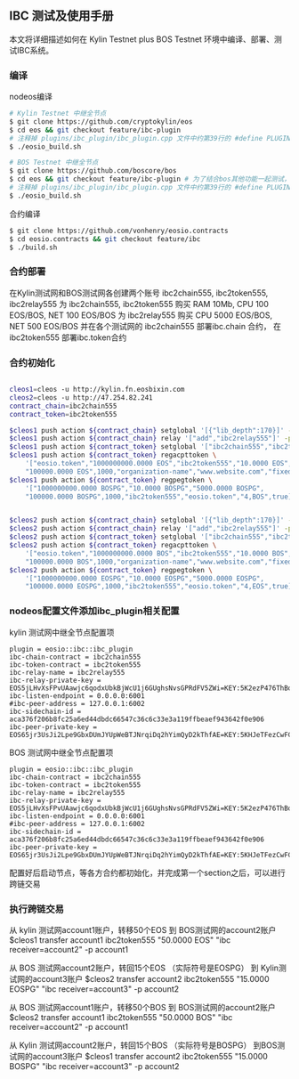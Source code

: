 

## IBC 测试及使用手册

本文将详细描述如何在 Kylin Testnet plus BOS Testnet 环境中编译、部署、测试IBC系统。


### 编译

nodeos编译
``` bash
# Kylin Testnet 中继全节点
$ git clone https://github.com/cryptokylin/eos 
$ cd eos && git checkout feature/ibc-plugin
# 注释掉 plugins/ibc_plugin/ibc_plugin.cpp 文件中约第39行的 #define PLUGIN_TEST
$ ./eosio_build.sh

# BOS Testnet 中继全节点
$ git clone https://github.com/boscore/bos 
$ cd eos && git checkout feature/ibc-plugin # 为了结合bos其他功能一起测试，需要把此分支rebase到某个bos的release分支
# 注释掉 plugins/ibc_plugin/ibc_plugin.cpp 文件中约第39行的 #define PLUGIN_TEST
$ ./eosio_build.sh
```

合约编译
``` bash
$ git clone https://github.com/vonhenry/eosio.contracts
$ cd eosio.contracts && git checkout feature/ibc
$ ./build.sh
```

### 合约部署

在Kylin测试网和BOS测试网各创建两个账号 ibc2chain555, ibc2token555, ibc2relay555
为 ibc2chain555, ibc2token555 购买 RAM 10Mb, CPU 100 EOS/BOS, NET 100 EOS/BOS
为 ibc2relay555 购买 CPU 5000 EOS/BOS, NET 500 EOS/BOS
并在各个测试网的 ibc2chain555 部署ibc.chain 合约， 在 ibc2token555 部署ibc.token合约

### 合约初始化

``` bash

cleos1=cleos -u http://kylin.fn.eosbixin.com
cleos2=cleos -u http://47.254.82.241
contract_chain=ibc2chain555
contract_token=ibc2token555

$cleos1 push action ${contract_chain} setglobal '[{"lib_depth":170}]' -p ${contract_chain}
$cleos1 push action ${contract_chain} relay '["add","ibc2relay555"]' -p ${contract_chain}
$cleos1 push action ${contract_token} setglobal '["ibc2chain555","ibc2token555",5000,1000,10,true]' -p ${contract_token}
$cleos1 push action ${contract_token} regacpttoken \
    '["eosio.token","1000000000.0000 EOS","ibc2token555","10.0000 EOS","5000.0000 EOS",
    "100000.0000 EOS",1000,"organization-name","www.website.com","fixed","0.1000 EOS",0.01,true,"4,EOSPG"]' -p ${contract_token}
$cleos1 push action ${contract_token} regpegtoken \
    '["1000000000.0000 BOSPG","10.0000 BOSPG","5000.0000 BOSPG",
    "100000.0000 BOSPG",1000,"ibc2token555","eosio.token","4,BOS",true]' -p ${contract_token}


$cleos2 push action ${contract_chain} setglobal '[{"lib_depth":170}]' -p ${contract_chain}
$cleos2 push action ${contract_chain} relay '["add","ibc2relay555"]' -p ${contract_chain}
$cleos2 push action ${contract_token} setglobal '["ibc2chain555","ibc2token555",5000,1000,10,true]' -p ${contract_token}
$cleos2 push action ${contract_token} regacpttoken \
    '["eosio.token","1000000000.0000 BOS","ibc2token555","10.0000 BOS","5000.0000 BOS",
    "100000.0000 BOS",1000,"organization-name","www.website.com","fixed","0.1000 BOS",0.01,true,"4,BOSPG"]' -p ${contract_token}
$cleos2 push action ${contract_token} regpegtoken \
    '["1000000000.0000 EOSPG","10.0000 EOSPG","5000.0000 EOSPG",
    "100000.0000 EOSPG",1000,"ibc2token555","eosio.token","4,EOS",true]' -p ${contract_token}

```

### nodeos配置文件添加ibc_plugin相关配置

kylin 测试网中继全节点配置项
``` 
plugin = eosio::ibc::ibc_plugin
ibc-chain-contract = ibc2chain555
ibc-token-contract = ibc2token555
ibc-relay-name = ibc2relay555
ibc-relay-private-key = EOS5jLHvXsFPvUAawjc6qodxUbkBjWcU1j6GUghsNvsGPRdFV5ZWi=KEY:5K2ezP476ThBo9zSrDqTofzaLiKrQaLEkAzv3USdeaFFrD5LAX1
ibc-listen-endpoint = 0.0.0.0:6001
#ibc-peer-address = 127.0.0.1:6002
ibc-sidechain-id = aca376f206b8fc25a6ed44dbdc66547c36c6c33e3a119ffbeaef943642f0e906
ibc-peer-private-key = EOS65jr3UsJi2Lpe9GbxDUmJYUpWeBTJNrqiDq2hYimQyD2kThfAE=KEY:5KHJeTFezCwFCYsaA4Hm2sqEXvxmD2zkgvs3fRT2KarWLiTwv71
```

BOS 测试网中继全节点配置项
``` 
plugin = eosio::ibc::ibc_plugin
ibc-chain-contract = ibc2chain555
ibc-token-contract = ibc2token555
ibc-relay-name = ibc2relay555
ibc-relay-private-key = EOS5jLHvXsFPvUAawjc6qodxUbkBjWcU1j6GUghsNvsGPRdFV5ZWi=KEY:5K2ezP476ThBo9zSrDqTofzaLiKrQaLEkAzv3USdeaFFrD5LAX1
ibc-listen-endpoint = 0.0.0.0:6001
#ibc-peer-address = 127.0.0.1:6002
ibc-sidechain-id = aca376f206b8fc25a6ed44dbdc66547c36c6c33e3a119ffbeaef943642f0e906
ibc-peer-private-key = EOS65jr3UsJi2Lpe9GbxDUmJYUpWeBTJNrqiDq2hYimQyD2kThfAE=KEY:5KHJeTFezCwFCYsaA4Hm2sqEXvxmD2zkgvs3fRT2KarWLiTwv71
```

配置好后启动节点，等各方合约都初始化，并完成第一个section之后，可以进行跨链交易

### 执行跨链交易

从 kylin 测试网account1账户，转移50个EOS 到 BOS测试网的account2账户
$cleos1 transfer account1 ibc2token555 "50.0000 EOS" "ibc receiver=account2" -p account1

从 BOS 测试网account2账户，转回15个EOS （实际符号是EOSPG） 到 Kylin测试网的account3账户
$cleos2 transfer account2 ibc2token555 "15.0000 EOSPG" "ibc receiver=account3" -p account2


从 BOS 测试网account1账户，转移50个BOS 到 BOS测试网的account2账户
$cleos2 transfer account1 ibc2token555 "50.0000 BOS" "ibc receiver=account2" -p account1

从 Kylin 测试网account2账户，转回15个BOS （实际符号是BOSPG） 到BOS测试网的account3账户
$cleos1 transfer account2 ibc2token555 "15.0000 BOSPG" "ibc receiver=account3" -p account2









